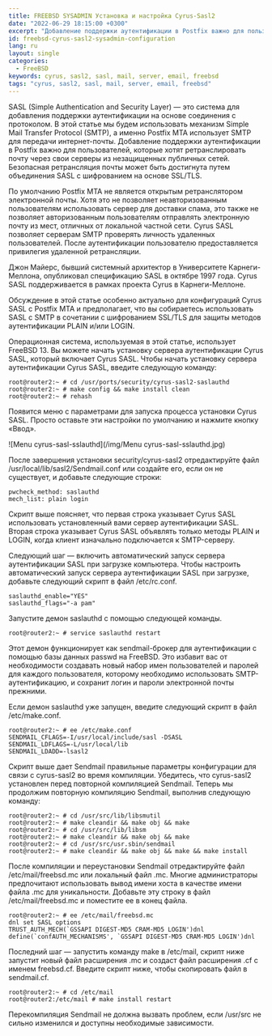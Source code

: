 ```yaml
---
title: FREEBSD SYSADMIN Установка и настройка Cyrus-Sasl2
date: "2022-06-29 18:15:00 +0300"
excerpt: "Добавление поддержки аутентификации в Postfix важно для пользователей, которые хотят ретранслировать электронную почту через свои серверы из незащищенных публичных сетей."
id: freebsd-cyrus-sasl2-sysadmin-configuration
lang: ru
layout: single
categories:
  - FreeBSD
keywords: cyrus, sasl2, sasl, mail, server, email, freebsd
tags: "cyrus, sasl2, sasl, mail, server, email, freebsd"
---
```


SASL (Simple Authentication and Security Layer) — это система для добавления поддержки аутентификации на основе соединения с протоколом. В этой статье мы будем использовать механизм Simple Mail Transfer Protocol (SMTP), а именно Postfix MTA использует SMTP для передачи интернет-почты. Добавление поддержки аутентификации в Postfix важно для пользователей, которые хотят ретранслировать почту через свои серверы из незащищенных публичных сетей. Безопасная ретрансляция почты может быть достигнута путем объединения SASL с шифрованием на основе SSL/TLS.

По умолчанию Postfix MTA не является открытым ретранслятором электронной почты. Хотя это не позволяет неавторизованным пользователям использовать сервер для доставки спама, это также не позволяет авторизованным пользователям отправлять электронную почту из мест, отличных от локальной частной сети. Cyrus SASL позволяет серверам SMTP проверять личность удаленных пользователей. После аутентификации пользователю предоставляется привилегия удаленной ретрансляции.

Джон Майерс, бывший системный архитектор в Университете Карнеги-Меллона, опубликовал спецификацию SASL в октябре 1997 года. Cyrus SASL поддерживается в рамках проекта Cyrus в Карнеги-Меллоне.

Обсуждение в этой статье особенно актуально для конфигураций Cyrus SASL с Postfix MTA и предполагает, что вы собираетесь использовать SASL с SMTP в сочетании с шифрованием SSL/TLS для защиты методов аутентификации PLAIN и/или LOGIN.

Операционная система, используемая в этой статье, использует FreeBSD 13. Вы можете начать установку сервера аутентификации Cyrus SASL, который включает Cyrus SASL. Чтобы начать установку сервера аутентификации Cyrus SASL, введите следующую команду:

```
root@router2:~ # cd /usr/ports/security/cyrus-sasl2-saslauthd
root@router2:~ # make config && make install clean
root@router2:~ # rehash
```

Появится меню с параметрами для запуска процесса установки Cyrus SASL. Просто оставьте эти настройки по умолчанию и нажмите кнопку «Ввод».

![Menu cyrus-sasl-sslauthd](/img/Menu cyrus-sasl-sslauthd.jpg)

После завершения установки security/cyrus-sasl2 отредактируйте файл /usr/local/lib/sasl2/Sendmail.conf или создайте его, если он не существует, и добавьте следующие строки:

```
pwcheck_method: saslauthd
mech_list: plain login
```

Скрипт выше поясняет, что первая строка указывает Cyrus SASL использовать установленный вами сервер аутентификации SASL. Вторая строка указывает Cyrus SASL объявлять только методы PLAIN и LOGIN, когда клиент изначально подключается к SMTP-серверу.

Следующий шаг — включить автоматический запуск сервера аутентификации SASL при загрузке компьютера. Чтобы настроить автоматический запуск сервера аутентификации SASL при загрузке, добавьте следующий скрипт в файл /etc/rc.conf.

```
saslauthd_enable="YES"
saslauthd_flags="-a pam"
```

Запустите демон saslauthd с помощью следующей команды.

```
root@router2:~ # service saslauthd restart
```

Этот демон функционирует как sendmail-брокер для аутентификации с помощью базы данных passwd на FreeBSD. Это избавит вас от необходимости создавать новый набор имен пользователей и паролей для каждого пользователя, которому необходимо использовать SMTP-аутентификацию, и сохранит логин и пароли электронной почты прежними.

Если демон saslauthd уже запущен, введите следующий скрипт в файл /etc/make.conf.

```
root@router2:~ # ee /etc/make.conf
SENDMAIL_CFLAGS=-I/usr/local/include/sasl -DSASL
SENDMAIL_LDFLAGS=-L/usr/local/lib
SENDMAIL_LDADD=-lsasl2
```

Скрипт выше дает Sendmail правильные параметры конфигурации для связи с cyrus-sasl2 во время компиляции. Убедитесь, что cyrus-sasl2 установлен перед повторной компиляцией Sendmail. Теперь мы продолжим повторную компиляцию Sendmail, выполнив следующую команду:

```
root@router2:~ # cd /usr/src/lib/libsmutil
root@router2:~ # make cleandir && make obj && make
root@router2:~ # cd /usr/src/lib/libsm
root@router2:~ # make cleandir && make obj && make
root@router2:~ # cd /usr/src/usr.sbin/sendmail
root@router2:~ # make cleandir && make obj && make && make install
```

После компиляции и переустановки Sendmail отредактируйте файл /etc/mail/freebsd.mc или локальный файл .mc. Многие администраторы предпочитают использовать вывод имени хоста в качестве имени файла .mc для уникальности. Добавьте эту строку в файл /etc/mail/freebsd.mc и поместите ее в конец файла.

```
root@router2:~ # ee /etc/mail/freebsd.mc
dnl set SASL options
TRUST_AUTH_MECH(`GSSAPI DIGEST-MD5 CRAM-MD5 LOGIN')dnl
define(`confAUTH_MECHANISMS', `GSSAPI DIGEST-MD5 CRAM-MD5 LOGIN')dnl
```

Последний шаг — запустить команду make в /etc/mail, скрипт ниже запустит новый файл расширения .mc и создаст файл расширения .cf с именем freebsd.cf. Введите скрипт ниже, чтобы скопировать файл в sendmail.cf.

```
root@router2:~ # cd /etc/mail
root@router2:/etc/mail # make install restart
```

Перекомпиляция Sendmail не должна вызвать проблем, если /usr/src не сильно изменился и доступны необходимые зависимости.


